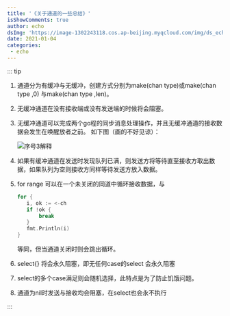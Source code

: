```yaml
---
title: '《关于通道的一些总结》'
isShowComments: true
author: echo
dsImg: 'https://image-1302243118.cos.ap-beijing.myqcloud.com/img/ds_echo.png'
date: 2021-01-04
categories:
 - echo
---
```




::: tip


  1. 通道分为有缓冲与无缓冲，创建方式分别为make(chan type)或make(chan type ,0) 与make(chan type ,len)。

  2. 无缓冲通道在没有接收端或没有发送端的时候将会阻塞。

  3. 无缓冲通道可以完成两个go程的同步消息处理操作，并且无缓冲通道的接收数据会发生在唤醒放者之前。 如下图（画的不好见谅）：

     ![序号3解释](https://image-1302243118.cos.ap-beijing.myqcloud.com/books/gocamp20201127193619713.png)

<!-- more -->   

  4. 如果有缓冲通道在发送时发现队列已满，则发送方将等待直至接收方取出数据，如果队列为空则接收方同样等待发送方放入数据。

  5. for range 可以在一个未关闭的同道中循环接收数据，与
     
     ```go
     for {
     	i, ok := <-ch
     	if !ok {
     		break
     	}
     	fmt.Println(i)
     }
     ```
     
      等同，但当通道关闭时则会跳出循环。
     
  6. select{} 将会永久阻塞，即无任何case的select 会永久阻塞

  7. select的多个case满足则会随机选择，此特点是为了防止饥饿问题。

  8. 通道为nil时发送与接收均会阻塞，在select也会永不执行

:::

<ds/>